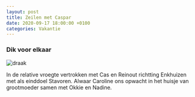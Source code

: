 ```yaml
---
layout: post
title: Zeilen met Caspar
date: 2020-09-17 18:00:00 +0100
categories: Vakantie
---
```


### Dik voor elkaar
![draak](https://prisse.net/draak.jpg)

In de relative vroegte vertrokken met Cas en Reinout richtting Enkhuizen met als einddoel Stavoren. Alwaar Caroline ons opwacht in het huisje van grootmoeder samen met Okkie en Nadine.
